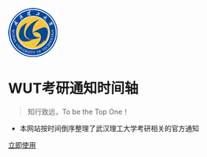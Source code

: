 <!-- _coverpage.md 封面 -->

![logo](/static/wut_logo2.png)

# WUT考研通知时间轴 <small></small>

> 知行致远，To be the Top One！

- 本网站按时间倒序整理了武汉理工大学考研相关的官方通知

[立即使用](/wut/)
